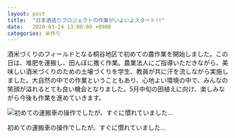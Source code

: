 ```yaml
---
layout: post
title:  "日本酒造りプロジェクトの作業がいよいよスタート!!"
date:   2020-03-24 13:00:00 +0900
categories: 米作り
---
```

酒米づくりのフィールドとなる桐谷地区で初めての農作業を開始しました。この日は、堆肥を運搬し、田んぼに撒く作業。農業法人にご指導いただきながら、美味しい酒米づくりのための土壌づくりを学生、教員が共に汗を流しながら実施しました。大自然の中での作業ということもあり、心地よい環境の中で、みんなの笑顔が溢れるとても良い機会となりました。5月中旬の田植えに向け、楽しみながら今後も作業を進めていきます。

![初めての運搬車の操作でしたが、すぐに慣れていました…]({{site.baseurl}}/images/1633131122.jpg)

初めての運搬車の操作でしたが、すぐに慣れていました…
